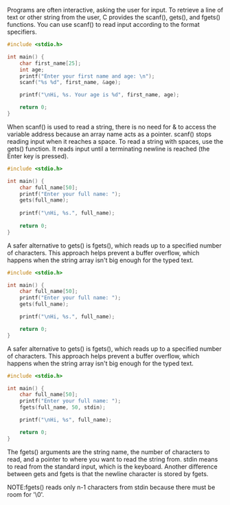 Programs are often interactive, asking the user for input.
To retrieve a line of text or other string from the user, C provides the scanf(), gets(), and fgets() functions.
You can use scanf() to read input according to the format specifiers.

```c
#include <stdio.h>

int main() {
    char first_name[25];
    int age;
    printf("Enter your first name and age: \n");
    scanf("%s %d", first_name, &age);

    printf("\nHi, %s. Your age is %d", first_name, age);

    return 0;
}
```

When scanf() is used to read a string, there is no need for & to access the variable address because an array name acts as a pointer.
scanf() stops reading input when it reaches a space. To read a string with spaces, use the gets() function. It reads input until a terminating newline is reached (the Enter key is pressed).

```c
#include <stdio.h>

int main() {
    char full_name[50];
    printf("Enter your full name: ");
    gets(full_name);
    
    printf("\nHi, %s.", full_name);
    
    return 0;
}

```

A safer alternative to gets() is fgets(), which reads up to a specified number of characters. This approach helps prevent a buffer overflow, which happens when the string array isn't big enough for the typed text.

```c
#include <stdio.h>

int main() {
    char full_name[50];
    printf("Enter your full name: ");
    gets(full_name);

    printf("\nHi, %s.", full_name);

    return 0;
}

```

A safer alternative to gets() is fgets(), which reads up to a specified number of characters. This approach helps prevent a buffer overflow, which happens when the string array isn't big enough for the typed text.

```c
#include <stdio.h>

int main() {
    char full_name[50];
    printf("Enter your full name: ");
    fgets(full_name, 50, stdin);

    printf("\nHi, %s", full_name);

    return 0;
}

```
The fgets() arguments are the string name, the number of characters to read, and a pointer to where you want to read the string from. stdin means to read from the standard input, which is the keyboard.
Another difference between gets and fgets is that the newline character is stored by fgets.

NOTE:fgets() reads only n-1 characters from stdin because there must be room for '\0'.
